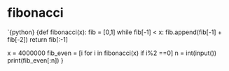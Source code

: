 # fibonacci
`{python} {def fibonacci(x):
    fib = [0,1]
    while fib[-1] < x:
        fib.append(fib[-1] + fib[-2])
    return fib[:-1]
    
x = 4000000
fib_even = [i for i in fibonacci(x) if i%2 ==0]
n = int(input())
print(fib_even[:n])
}

